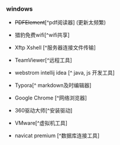 ### windows

+ ~~PDFElement~~[^pdf阅读器] (更新太频繁)

+ 猎豹免费wifi[^wifi共享]
+ Xftp Xshell [^服务器连接文件传输]
+ TeamViewer[^远程工具]
+ webstrom intellij idea [^ java, js 开发工具]

+ Typora[^ markdown及时编辑器]
+ Google Chrome [^网络浏览器]
+ 360驱动大师[^安装驱动]
+ VMware[^虚拟机工具]

+ navicat premium  [^数据库连接工具]